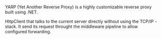 YARP (Yet Another Reverse Proxy) is a highly customizable reverse proxy built using .NET.

HttpClient that talks to the current server directly without using the TCP/IP - stack.
It send its request throught the middleware pipeline to allow configured forwarding.
